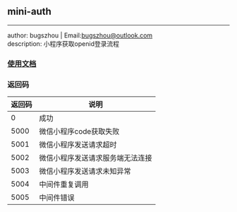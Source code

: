 ## mini-auth
----------------------------
author: bugszhou | Email:bugszhou@outlook.com <br>
description: 小程序获取openid登录流程

### [使用文档](./docs/demo.md)

### 返回码

| 返回码 | 说明 |
| --- | --- |
| 0 | 成功 |
| 5000 | 微信小程序code获取失败 |
| 5001 | 微信小程序发送请求超时 |
| 5002 | 微信小程序发送请求服务端无法连接 |
| 5003 | 微信小程序发送请求未知异常 |
| 5004 | 中间件重复调用 |
| 5005 | 中间件错误 |

